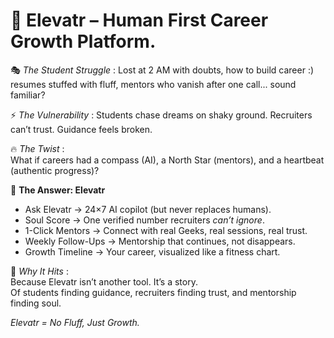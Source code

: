 # 🚀 Elevatr – Human First Career Growth Platform.  

🎭 *The Student Struggle* : 
Lost at 2 AM with doubts, how to build career :) resumes stuffed with fluff, mentors who vanish after one call... sound familiar?  

⚡ *The Vulnerability* : 
Students chase dreams on shaky ground. Recruiters can’t trust. Guidance feels broken.  

🔥 *The Twist* :   
What if careers had a compass (AI), a North Star (mentors), and a heartbeat (authentic progress)?  

🎯 **The Answer: Elevatr**  
- Ask Elevatr → 24×7 AI copilot (but never replaces humans).  
- Soul Score → One verified number recruiters *can’t ignore*.  
- 1-Click Mentors → Connect with real Geeks, real sessions, real trust.  
- Weekly Follow-Ups → Mentorship that continues, not disappears.  
- Growth Timeline → Your career, visualized like a fitness chart.  

🌟 *Why It Hits* :   
Because Elevatr isn’t another tool. It’s a story.  
Of students finding guidance, recruiters finding trust, and mentorship finding soul.  

*Elevatr = No Fluff, Just Growth.*

